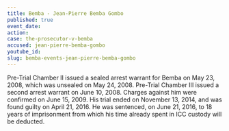 ```yaml
---
title: Bemba - Jean-Pierre Bemba Gombo
published: true
event_date:
action:
case: the-prosecutor-v-bemba
accused: jean-pierre-bemba-gombo
youtube_id:
slug: bemba-events-jean-pierre-bemba-gombo
---
```



Pre-Trial Chamber II issued a sealed arrest warrant for Bemba on May 23, 2008, which was unsealed on May 24, 2008. Pre-Trial Chamber III issued a second arrest warrant on June 10, 2008. Charges against him were confirmed on June 15, 2009. His trial ended on November 13, 2014, and was found guilty on April 21, 2016. He was sentenced, on June 21, 2016, to 18 years of imprisonment from which his time already spent in ICC custody will be deducted.